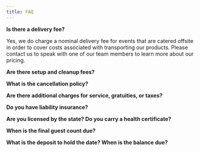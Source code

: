 ```yaml
---
title: FAQ
---
```


**Is there a delivery fee?**

Yes, we do charge a nominal delivery fee for events that are catered offsite in order to cover costs associated with transporting our products. Please contact us to speak with one of our team members to learn more about our pricing.

**Are there setup and cleanup fees?**

**What is the cancellation policy?**

**Are there additional charges for service, gratuities, or taxes?**

**Do you have liability insurance?**

**Are you licensed by the state? Do you carry a health certificate?**

**When is the final guest count due?**

**What is the deposit to hold the date? When is the balance due?**
